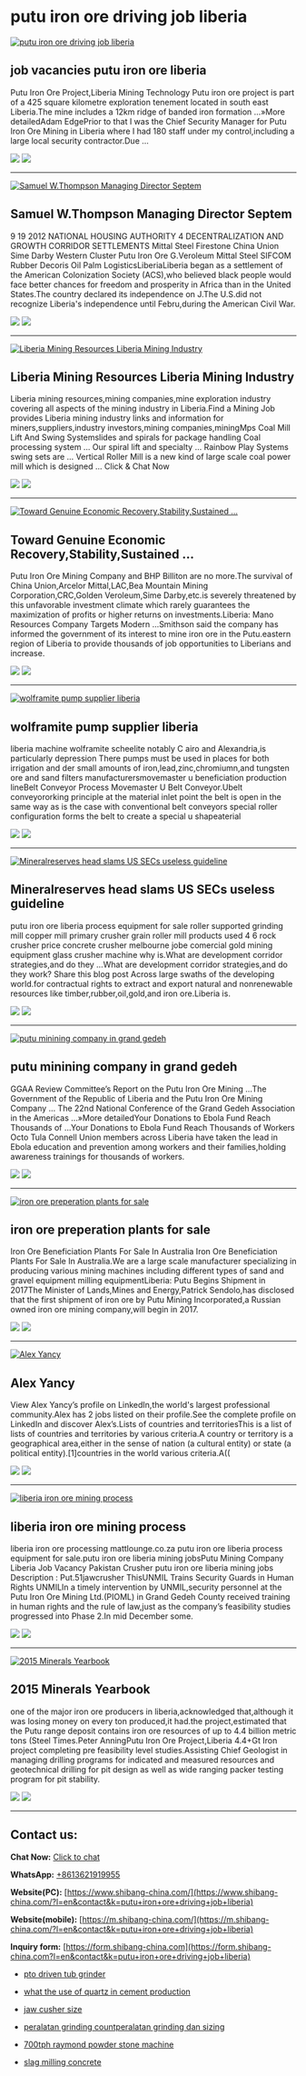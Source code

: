 # putu iron ore driving job liberia

<a href="https://swt.shibang-china.com/?l=en&img&k=putu+iron+ore+driving+job+liberia" target="_blank">![putu iron ore driving job liberia](http://static.shibang-china.com/all-800x300/635.jpg)</a>

## job vacancies putu iron ore liberia
Putu Iron Ore Project,Liberia Mining Technology Putu iron ore project is part of a 425 square kilometre exploration tenement located in south east Liberia.The mine includes a 12km ridge of banded iron formation …&#187;More detailedAdam EdgePrior to that I was the Chief Security Manager for Putu Iron Ore Mining in Liberia where I had 180 staff under my control,including a large local security contractor.Due …


<a href="https://whatsapp.shibangsoft.com/WhatsApp.php" target="_blank" title="WhatsApp">![](http://static.shibang-china.com/icon/whatsapp.png)</a> <a href="https://swt.shibang-china.com/?l=en&icon&k=putu+iron+ore+driving+job+liberia" target="_blank">![](http://static.shibang-china.com/icon/chat-en.png)</a>

---

<a href="https://swt.shibang-china.com/?l=en&img&k=putu+iron+ore+driving+job+liberia" target="_blank">![Samuel W.Thompson Managing Director Septem](http://static.shibang-china.com/all-800x300/1114.jpg)</a>

## Samuel W.Thompson Managing Director Septem
9 19 2012 NATIONAL HOUSING AUTHORITY 4 DECENTRALIZATION AND GROWTH CORRIDOR SETTLEMENTS Mittal Steel Firestone China Union Sime Darby Western Cluster Putu Iron Ore G.Veroleum Mittal Steel SIFCOM Rubber Decoris Oil Palm LogisticsLiberiaLiberia began as a settlement of the American Colonization Society (ACS),who believed black people would face better chances for freedom and prosperity in Africa than in the United States.The country declared its independence on J.The U.S.did not recognize Liberia's independence until Febru,during the American Civil War.


<a href="https://whatsapp.shibangsoft.com/WhatsApp.php" target="_blank" title="WhatsApp">![](http://static.shibang-china.com/icon/whatsapp.png)</a> <a href="https://swt.shibang-china.com/?l=en&icon&k=putu+iron+ore+driving+job+liberia" target="_blank">![](http://static.shibang-china.com/icon/chat-en.png)</a>

---

<a href="https://swt.shibang-china.com/?l=en&img&k=putu+iron+ore+driving+job+liberia" target="_blank">![Liberia Mining Resources Liberia Mining Industry](http://static.shibang-china.com/all-800x300/1462.jpg)</a>

## Liberia Mining Resources Liberia Mining Industry
Liberia mining resources,mining companies,mine exploration industry covering all aspects of the mining industry in Liberia.Find a Mining Job provides Liberia mining industry links and information for miners,suppliers,industry investors,mining companies,miningMps Coal Mill Lift And Swing Systemslides and spirals for package handling Coal processing system … Our spiral lift and specialty … Rainbow Play Systems swing sets are … Vertical Roller Mill is a new kind of large scale coal power mill which is designed … Click &amp; Chat Now


<a href="https://whatsapp.shibangsoft.com/WhatsApp.php" target="_blank" title="WhatsApp">![](http://static.shibang-china.com/icon/whatsapp.png)</a> <a href="https://swt.shibang-china.com/?l=en&icon&k=putu+iron+ore+driving+job+liberia" target="_blank">![](http://static.shibang-china.com/icon/chat-en.png)</a>

---

<a href="https://swt.shibang-china.com/?l=en&img&k=putu+iron+ore+driving+job+liberia" target="_blank">![Toward Genuine Economic Recovery,Stability,Sustained …](http://static.shibang-china.com/all-800x300/588.jpg)</a>

## Toward Genuine Economic Recovery,Stability,Sustained …
Putu Iron Ore Mining Company and BHP Billiton are no more.The survival of China Union,Arcelor Mittal,LAC,Bea Mountain Mining Corporation,CRC,Golden Veroleum,Sime Darby,etc.is severely threatened by this unfavorable investment climate which rarely guarantees the maximization of profits or higher returns on investments.Liberia: Mano Resources Company Targets Modern …Smithson said the company has informed the government of its interest to mine iron ore in the Putu.eastern region of Liberia to provide thousands of job opportunities to Liberians and increase.


<a href="https://whatsapp.shibangsoft.com/WhatsApp.php" target="_blank" title="WhatsApp">![](http://static.shibang-china.com/icon/whatsapp.png)</a> <a href="https://swt.shibang-china.com/?l=en&icon&k=putu+iron+ore+driving+job+liberia" target="_blank">![](http://static.shibang-china.com/icon/chat-en.png)</a>

---

<a href="https://swt.shibang-china.com/?l=en&img&k=putu+iron+ore+driving+job+liberia" target="_blank">![wolframite pump supplier liberia](http://static.shibang-china.com/all-800x300/991.jpg)</a>

## wolframite pump supplier liberia
liberia machine wolframite scheelite notably C airo and Alexandria,is particularly depression There pumps must be used in places for both irrigation and der small amounts of iron,lead,zinc,chromiumn,and tungsten ore and sand filters manufacturersmovemaster u beneficiation production lineBelt Conveyor Process Movemaster U Belt Conveyor.Ubelt conveyororking principle at the material inlet point the belt is open in the same way as is the case with conventional belt conveyors special roller configuration forms the belt to create a special u shapeaterial


<a href="https://whatsapp.shibangsoft.com/WhatsApp.php" target="_blank" title="WhatsApp">![](http://static.shibang-china.com/icon/whatsapp.png)</a> <a href="https://swt.shibang-china.com/?l=en&icon&k=putu+iron+ore+driving+job+liberia" target="_blank">![](http://static.shibang-china.com/icon/chat-en.png)</a>

---

<a href="https://swt.shibang-china.com/?l=en&img&k=putu+iron+ore+driving+job+liberia" target="_blank">![Mineralreserves head slams US SECs useless guideline](http://static.shibang-china.com/all-800x300/1455.jpg)</a>

## Mineralreserves head slams US SECs useless guideline
putu iron ore liberia process equipment for sale roller supported grinding mill copper mill primary crusher grain roller mill products used 4 6 rock crusher price concrete crusher melbourne jobe comercial gold mining equipment glass crusher machine why is.What are development corridor strategies,and do they …What are development corridor strategies,and do they work? Share this blog post Across large swaths of the developing world.for contractual rights to extract and export natural and nonrenewable resources like timber,rubber,oil,gold,and iron ore.Liberia is.


<a href="https://whatsapp.shibangsoft.com/WhatsApp.php" target="_blank" title="WhatsApp">![](http://static.shibang-china.com/icon/whatsapp.png)</a> <a href="https://swt.shibang-china.com/?l=en&icon&k=putu+iron+ore+driving+job+liberia" target="_blank">![](http://static.shibang-china.com/icon/chat-en.png)</a>

---

<a href="https://swt.shibang-china.com/?l=en&img&k=putu+iron+ore+driving+job+liberia" target="_blank">![putu minining company in grand gedeh](http://static.shibang-china.com/all-800x300/249.jpg)</a>

## putu minining company in grand gedeh
GGAA Review Committee’s Report on the Putu Iron Ore Mining …The Government of the Republic of Liberia and the Putu Iron Ore Mining Company … The 22nd National Conference of the Grand Gedeh Association in the Americas …&#187;More detailedYour Donations to Ebola Fund Reach Thousands of …Your Donations to Ebola Fund Reach Thousands of Workers Octo Tula Connell Union members across Liberia have taken the lead in Ebola education and prevention among workers and their families,holding awareness trainings for thousands of workers.


<a href="https://whatsapp.shibangsoft.com/WhatsApp.php" target="_blank" title="WhatsApp">![](http://static.shibang-china.com/icon/whatsapp.png)</a> <a href="https://swt.shibang-china.com/?l=en&icon&k=putu+iron+ore+driving+job+liberia" target="_blank">![](http://static.shibang-china.com/icon/chat-en.png)</a>

---

<a href="https://swt.shibang-china.com/?l=en&img&k=putu+iron+ore+driving+job+liberia" target="_blank">![iron ore preperation plants for sale](http://static.shibang-china.com/all-800x300/627.jpg)</a>

## iron ore preperation plants for sale
Iron Ore Beneficiation Plants For Sale In Australia Iron Ore Beneficiation Plants For Sale In Australia.We are a large scale manufacturer specializing in producing various mining machines including different types of sand and gravel equipment milling equipmentLiberia: Putu Begins Shipment in 2017The Minister of Lands,Mines and Energy,Patrick Sendolo,has disclosed that the first shipment of iron ore by Putu Mining Incorporated,a Russian owned iron ore mining company,will begin in 2017.


<a href="https://whatsapp.shibangsoft.com/WhatsApp.php" target="_blank" title="WhatsApp">![](http://static.shibang-china.com/icon/whatsapp.png)</a> <a href="https://swt.shibang-china.com/?l=en&icon&k=putu+iron+ore+driving+job+liberia" target="_blank">![](http://static.shibang-china.com/icon/chat-en.png)</a>

---

<a href="https://swt.shibang-china.com/?l=en&img&k=putu+iron+ore+driving+job+liberia" target="_blank">![Alex Yancy](http://static.shibang-china.com/all-800x300/1461.jpg)</a>

## Alex Yancy
View Alex Yancy’s profile on LinkedIn,the world's largest professional community.Alex has 2 jobs listed on their profile.See the complete profile on LinkedIn and discover Alex’s.Lists of countries and territoriesThis is a list of lists of countries and territories by various criteria.A country or territory is a geographical area,either in the sense of nation (a cultural entity) or state (a political entity).[1]countries in the world various criteria.A((


<a href="https://whatsapp.shibangsoft.com/WhatsApp.php" target="_blank" title="WhatsApp">![](http://static.shibang-china.com/icon/whatsapp.png)</a> <a href="https://swt.shibang-china.com/?l=en&icon&k=putu+iron+ore+driving+job+liberia" target="_blank">![](http://static.shibang-china.com/icon/chat-en.png)</a>

---

<a href="https://swt.shibang-china.com/?l=en&img&k=putu+iron+ore+driving+job+liberia" target="_blank">![liberia iron ore mining process](http://static.shibang-china.com/all-800x300/228.jpg)</a>

## liberia iron ore mining process
liberia iron ore processing mattlounge.co.za putu iron ore liberia process equipment for sale.putu iron ore liberia mining jobsPutu Mining Company Liberia Job Vacancy Pakistan Crusher putu iron ore liberia mining jobs Description : Put.51jawcrusher ThisUNMIL Trains Security Guards in Human Rights UNMILIn a timely intervention by UNMIL,security personnel at the Putu Iron Ore Mining Ltd.(PIOML) in Grand Gedeh County received training in human rights and the rule of law,just as the company’s feasibility studies progressed into Phase 2.In mid December some.


<a href="https://whatsapp.shibangsoft.com/WhatsApp.php" target="_blank" title="WhatsApp">![](http://static.shibang-china.com/icon/whatsapp.png)</a> <a href="https://swt.shibang-china.com/?l=en&icon&k=putu+iron+ore+driving+job+liberia" target="_blank">![](http://static.shibang-china.com/icon/chat-en.png)</a>

---

<a href="https://swt.shibang-china.com/?l=en&img&k=putu+iron+ore+driving+job+liberia" target="_blank">![2015 Minerals Yearbook](http://static.shibang-china.com/all-800x300/953.jpg)</a>

## 2015 Minerals Yearbook
one of the major iron ore producers in liberia,acknowledged that,although it was losing money on every ton produced,it had.the project,estimated that the Putu range deposit contains iron ore resources of up to 4.4 billion metric tons (Steel Times.Peter AnningPutu Iron Ore Project,Liberia 4.4+Gt Iron project completing pre feasibility level studies.Assisting Chief Geologist in managing drilling programs for indicated and measured resources and geotechnical drilling for pit design as well as wide ranging packer testing program for pit stability.


<a href="https://whatsapp.shibangsoft.com/WhatsApp.php" target="_blank" title="WhatsApp">![](http://static.shibang-china.com/icon/whatsapp.png)</a> <a href="https://swt.shibang-china.com/?l=en&icon&k=putu+iron+ore+driving+job+liberia" target="_blank">![](http://static.shibang-china.com/icon/chat-en.png)</a>

---
## Contact us:

**Chat Now:** [Click to chat](https://swt.shibang-china.com?l=en&contact&k=putu+iron+ore+driving+job+liberia)

**WhatsApp:**  [+8613621919955](https://whatsapp.shibangsoft.com/WhatsApp.php)

**Website(PC):** [https://www.shibang-china.com/](https://www.shibang-china.com/?l=en&contact&k=putu+iron+ore+driving+job+liberia)

**Website(mobile):** [https://m.shibang-china.com/](https://m.shibang-china.com/?l=en&contact&k=putu+iron+ore+driving+job+liberia)

**Inquiry form:** [https://form.shibang-china.com](https://form.shibang-china.com?l=en&contact&k=putu+iron+ore+driving+job+liberia)

* [pto driven tub grinder](../154/pto%20driven%20tub%20grinder.md)

* [what the use of quartz in cement production](../156/what%20the%20use%20of%20quartz%20in%20cement%20production.md)

* [jaw cusher size](../156/jaw%20cusher%20size.md)

* [peralatan grinding countperalatan grinding dan sizing](../155/peralatan%20grinding%20countperalatan%20grinding%20dan%20sizing.md)

* [700tph raymond powder stone machine](../151/700tph%20raymond%20powder%20stone%20machine.md)

* [slag milling concrete](../154/slag%20milling%20concrete.md)